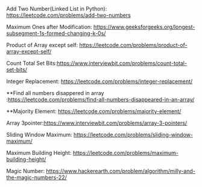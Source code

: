 
Add Two Number(Linked List in Python): https://leetcode.com/problems/add-two-numbers

Maximum Ones after Modification: https://www.geeksforgeeks.org/longest-subsegment-1s-formed-changing-k-0s/

Product of Array except self: https://leetcode.com/problems/product-of-array-except-self/

Count Total Set Bits:https://www.interviewbit.com/problems/count-total-set-bits/

Integer Replacement: https://leetcode.com/problems/integer-replacement/ 

**Find all numbers disappered in array :https://leetcode.com/problems/find-all-numbers-disappeared-in-an-array/

**Majority Element: https://leetcode.com/problems/majority-element/

Array 3pointer:https://www.interviewbit.com/problems/array-3-pointers/

Sliding Window Maximum: https://leetcode.com/problems/sliding-window-maximum/

Maximum Building Height: https://leetcode.com/problems/maximum-building-height/

Magic Number: https://www.hackerearth.com/problem/algorithm/milly-and-the-magic-numbers-22/

